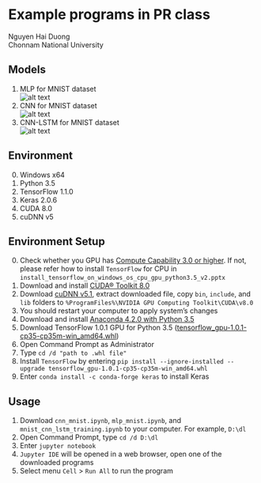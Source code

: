 # Example programs in PR class
Nguyen Hai Duong  
Chonnam National University  
  
## Models
1. MLP for MNIST dataset  
![alt text](https://raw.githubusercontent.com/nhduong/intro_deep/master/img/mlp.PNG)
2. CNN for MNIST dataset  
![alt text](https://raw.githubusercontent.com/nhduong/intro_deep/master/img/cnn.PNG)
3. CNN-LSTM for MNIST dataset  
![alt text](https://raw.githubusercontent.com/nhduong/intro_deep/master/img/lstm.PNG)
  
## Environment
0. Windows x64
1. Python 3.5
2. TensorFlow 1.1.0
3. Keras 2.0.6
3. CUDA 8.0
4. cuDNN v5

## Environment Setup
0. Check whether you GPU has [Compute Capability 3.0 or higher](https://developer.nvidia.com/cuda-gpus). If not, please refer how to install `TensorFlow` for CPU in `install_tensorflow_on_windows_os_cpu_gpu_python3.5_v2.pptx`
1. Download and install [CUDA® Toolkit 8.0](https://developer.nvidia.com/cuda-downloads)
2. Download [cuDNN v5.1](https://developer.nvidia.com/cudnn), extract downloaded file, copy `bin`, `include`, and `lib` folders to `%ProgramFiles%\NVIDIA GPU Computing Toolkit\CUDA\v8.0`
3. You should restart your computer to apply system’s changes
4. Download and install [Anaconda 4.2.0 with Python 3.5](https://repo.continuum.io/archive/Anaconda3-4.2.0-Windows-x86_64.exe)
5. Download TensorFlow 1.0.1 GPU for Python 3.5 ([tensorflow_gpu-1.0.1-cp35-cp35m-win_amd64.whl](https://pypi.python.org/pypi/tensorflow-gpu/1.0.1))
6. Open Command Prompt as Administrator
7. Type `cd /d "path to .whl file"`
8. Install `TensorFlow` by entering `pip install --ignore-installed --upgrade tensorflow_gpu-1.0.1-cp35-cp35m-win_amd64.whl`
9. Enter `conda install -c conda-forge keras` to install Keras

## Usage
1. Download `cnn_mnist.ipynb`, `mlp_mnist.ipynb`, and `mnist_cnn_lstm_training.ipynb` to your computer. For example, `D:\dl`
2. Open Command Prompt, type `cd /d D:\dl`
3. Enter `jupyter notebook`
4. `Jupyter IDE` will be opened in a web browser, open one of the downloaded programs
5. Select menu `Cell` > `Run All` to run the program